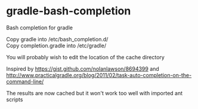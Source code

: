gradle-bash-completion
======================

Bash completion for gradle


Copy gradle into /etc/bash_completion.d/  
Copy completion.gradle into /etc/gradle/

You will probably wish to edit the location of the cache directory

Inspired by https://gist.github.com/nolanlawson/8694399 and http://www.practicalgradle.org/blog/2011/02/task-auto-completion-on-the-command-line/

The results are now cached but it won't work too well with imported ant scripts
